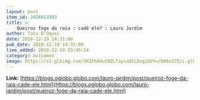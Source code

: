 ```yaml
---
layout: post
item_id: 2426913383
title: >-
    Queiroz foge da raia : cadê ele? : Lauro Jardim
author: Tatu D'Oquei
date: 2018-12-19 14:31:00
pub_date: 2018-12-19 14:31:00
time_added: 2018-12-19 23:45:24
category: avisamos
image: https://s2.glbimg.com/3K1FhA4utNZLfaysaSFLDug1DVY=/666x375/i.glbimg.com/og/ig/infoglobo1/f/original/2018/12/10/xfabricio-e-flavio.jpg.pagespeed.ic.f_73jw_lqm.jpg
---
```


**Link:** [https://blogs.oglobo.globo.com/lauro-jardim/post/queiroz-foge-da-raia-cade-ele.html](https://blogs.oglobo.globo.com/lauro-jardim/post/queiroz-foge-da-raia-cade-ele.html)

